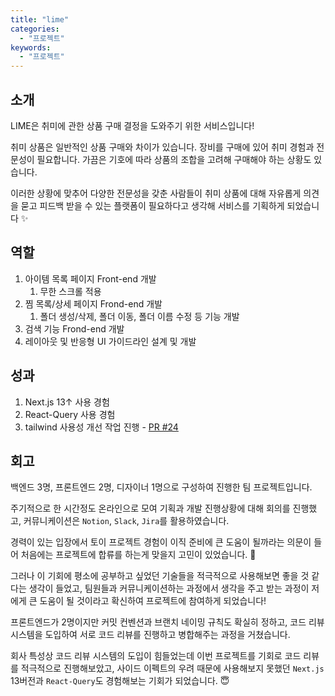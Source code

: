 ```yaml
---
title: "lime"
categories:
  - "프로젝트"
keywords:
  - "프로젝트"
---
```


## 소개

LIME은 취미에 관한 상품 구매 결정을 도와주기 위한 서비스입니다!

취미 상품은 일반적인 상품 구매와 차이가 있습니다. 장비를 구매에 있어 취미 경험과 전문성이 필요합니다. 가끔은 기호에 따라 상품의 조합을 고려해 구매해야 하는 상황도 있습니다.

이러한 상황에 맞추어 다양한 전문성을 갖춘 사람들이 취미 상품에 대해 자유롭게 의견을 묻고 피드백 받을 수 있는 플랫폼이 필요하다고 생각해 서비스를 기획하게 되었습니다 ✨

## 역할

1. 아이템 목록 페이지 Front-end 개발
   1. 무한 스크롤 적용
2. 찜 목록/상세 페이지 Frond-end 개발
   1. 폴더 생성/삭제, 폴더 이동, 폴더 이름 수정 등 기능 개발
3. 검색 기능 Frond-end 개발
4. 레이아웃 및 반응형 UI 가이드라인 설계 및 개발

## 성과

1. Next.js 13↑ 사용 경험
2. React-Query 사용 경험
3. tailwind 사용성 개선 작업 진행 - [PR #24](https://github.com/uju-in/lime-frontend/pull/24)

## 회고

백엔드 3명, 프론트엔드 2명, 디자이너 1명으로 구성하여 진행한 팀 프로젝트입니다.

주기적으로 한 시간정도 온라인으로 모여 기획과 개발 진행상황에 대해 회의를 진행했고, 커뮤니케이션은 `Notion`, `Slack`, `Jira`를 활용하였습니다.

경력이 있는 입장에서 토이 프로젝트 경험이 이직 준비에 큰 도움이 될까라는 의문이 들어 처음에는 프로젝트에 합류를 하는게 맞을지 고민이 있었습니다. 🤔

그러나 이 기회에 평소에 공부하고 싶었던 기술들을 적극적으로 사용해보면 좋을 것 같다는 생각이 들었고, 팀원들과 커뮤니케이션하는 과정에서 생각을 주고 받는 과정이 저에게 큰 도움이 될 것이라고 확신하여 프로젝트에 참여하게 되었습니다!

프론트엔드가 2명이지만 커밋 컨벤션과 브랜치 네이밍 규칙도 확실히 정하고, 코드 리뷰 시스템을 도입하여 서로 코드 리뷰를 진행하고 병합해주는 과정을 거쳤습니다.

회사 특성상 코드 리뷰 시스템의 도입이 힘들었는데 이번 프로젝트를 기회로 코드 리뷰를 적극적으로 진행해보았고, 사이드 이펙트의 우려 때문에 사용해보지 못했던 `Next.js` 13버전과 `React-Query`도 경험해보는 기회가 되었습니다. 😇
